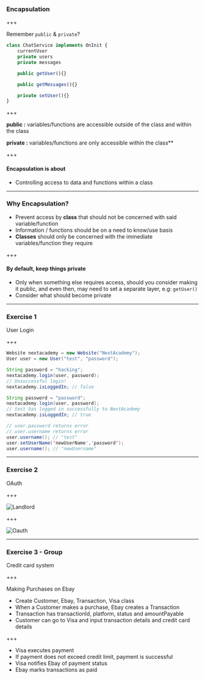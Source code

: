 ### Encapsulation

+++

Remember `public` & `private`?

```js
class ChatService implements OnInit {
    currentUser
    private users
    private messages

    public getUser(){}

    public getMessages(){}

    private setUser(){}
}
```

+++

**public :** variables/functions are accessible outside of the class and within the class

**private :** variables/functions are only accessible within the class**

+++

#### Encapsulation is about
- Controlling access to data and functions within a class

---

### Why Encapsulation?
- Prevent access by **class** that should not be concerned with said variable/function
- Information / functions should be on a need to know/use basis
- **Classes** should only be concerned with the immediate variables/function they require

+++

#### By default, keep things private
- Only when something else requires access, should you consider making it public, and even then, may need to set a separate layer, e.g: `getUser()`
- Consider what should become private

---

### Exercise 1
User Login

+++

```java
Website nextacademy = new Website("NextAcademy");
User user = new User("test", "password");

String password = "hacking";
nextacademy.login(user, password);
// Unsuccessful login!
nextacademy.isLoggedIn; // false

String password = "password";
nextacademy.login(user, password);
// test has logged in successfully to NextAcademy
nextacademy.isLoggedIn; // true

// user.password returns error
// user.username returns error
user.username(); // "test"
user.setUserName('newUserName','password');
user.username(); // "newUsername"
```

---

### Exercise 2
OAuth

+++

![Landlord](https://kroki.io/mermaid/svg/eNptzlEKwjAMBuD3nSIX2AX6MBgICk4UbxDWrAa2Fpt0sNubDWWI5i2QL_8v9CwUezowhoxTBTYdRj-m7Ou6adpAUR0ceSYBLPpImQWVU4SRVClvYruy6490cF__ikL7l-wITMEFIwaabL0OA_fk4JbTzN4iv323R_4gWOvCu-8pFSE40yKWVb0AQ_9NCg==)

+++

![Oauth](https://kroki.io/mermaid/svg/eNp1jkEKwjAURPeeYi7QC2RRKEjdiYge4Jt8NJTmY_JT6u2bCBaFOuv3ZibxM3OwvPd0jzTuUHJNHJumbY88K1lyPL4MDn7iBMr6kOgTqZeAiwwc3soXWsRaYHCu1UnRbTgbEnqyfBMZDE5RJu_KXPdnbmXrTfz8XN0PglzewJHSAsgZUbg=)


---

### Exercise 3 - Group
Credit card system

+++

Making Purchases on Ebay
- Create Customer, Ebay, Transaction, Visa class
- When a Customer makes a purchase, Ebay creates a Transaction
- Transaction has transactionId, platform, status and amountPayable
- Customer can go to Visa and input transaction details and credit card details

+++ 

- Visa executes payment
- If payment does not exceed credit limit, payment is successful
- Visa notifies Ebay of payment status
- Ebay marks transactions as paid